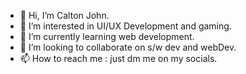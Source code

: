 - 👋 Hi, I’m Calton John.
- 👀 I’m interested in UI/UX Development and gaming.
- 🌱 I’m currently learning web development.
- 💞️ I’m looking to collaborate on s/w dev and webDev.
- 📫 How to reach me : just dm me on my socials.

<!---
CaltSenpai/CaltSenpai is a ✨ special ✨ repository because its `README.md` (this file) appears on your GitHub profile.
You can click the Preview link to take a look at your changes.
--->
